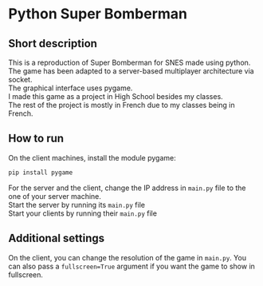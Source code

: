 # Python Super Bomberman
## Short description
This is a reproduction of Super Bomberman for SNES made using python.  
The game has been adapted to a server-based multiplayer architecture via socket.  
The graphical interface uses pygame.  
I made this game as a project in High School besides my classes.  
The rest of the project is mostly in French due to my classes being in French.
## How to run
On the client machines, install the module pygame:  
```bash
pip install pygame
```
For the server and the client, change the IP address in `main.py` file to the one of your server machine.  
Start the server by running its `main.py` file  
Start your clients by running their `main.py` file
## Additional settings
On the client, you can change the resolution of the game in `main.py`. You can also pass a `fullscreen=True` argument if you want the game to show in fullscreen.
